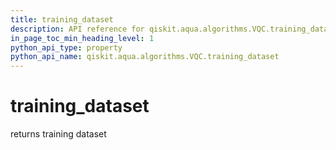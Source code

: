 ```yaml
---
title: training_dataset
description: API reference for qiskit.aqua.algorithms.VQC.training_dataset
in_page_toc_min_heading_level: 1
python_api_type: property
python_api_name: qiskit.aqua.algorithms.VQC.training_dataset
---
```


# training\_dataset

returns training dataset

